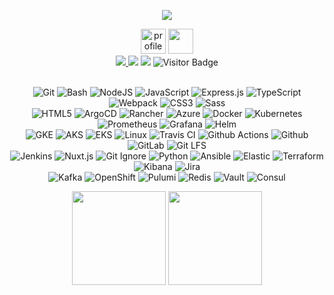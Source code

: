 <p align="center">
  <img src="https://capsule-render.vercel.app/api?type=venom&height=150&text=Nir%20Geier%20Github%20Profile&reversal=false&textBg=false&fontAlign=50&rotate=-3&descAlign=30&section=header"/>
</p>

<div align="center">
  <a href="https://stackoverflow.com/users/1755598/codewizard"><img src="https://stackoverflow.com/users/flair/1755598.png" height="40" alt="profile for CodeWizard at Stack Overflow, Q&amp;A for professional and enthusiast programmers" title="profile for CodeWizard at Stack Overflow, Q&amp;A for professional and enthusiast programmers"></a>
  <a href="https://www.linkedin.com/in/nirgeier/"><img height="40" src="https://user-images.githubusercontent.com/46517096/166973395-19676cd8-f8ec-4abf-83ff-da8243505b82.png"/></a>

  <br/>
  
  <a href="https://stackoverflow.com/users/1755598/codewizard">
    <img src="https://img.shields.io/stackexchange/stackoverflow/r/1755598">
  </a>
  <img src="https://img.shields.io/github/followers/nirgeier?style=social">
  <img src="https://img.shields.io/github/stars/nirgeier?style=social">
  <img src="https://camo.githubusercontent.com/ed4015e1bae53aed1d60fed54caec574451dd96f1f8866efc0a025ca59f0cf70/68747470733a2f2f76697369746f722d62616467652e6c616f62692e6963752f62616467653f706167655f69643d6e69726765696572" alt="Visitor Badge" data-canonical-src="https://visitor-badge.laobi.icu/badge?page_id=nirgeier" style="max-width: 100%;">
            
  <br/>
  <br/>

  ![Git          ](https://img.shields.io/badge/Git-1?logo=git&logoColor=white&labelColor=black&color=black)
  ![Bash         ](https://img.shields.io/badge/Bash-1?logo=gnubash&logoColor=white&labelColor=black&color=black)
  ![NodeJS       ](https://img.shields.io/badge/Nodejs-codewizard?logo=node.js&logoColor=white&labelColor=black&color=black)
  ![JavaScript   ](https://img.shields.io/badge/JavaScript-1?logo=javascript&logoColor=white&labelColor=black&color=black)
  ![Express.js   ](https://img.shields.io/badge/ExpressJs-codewizard?logo=javascript&logoColor=white&labelColor=black&color=black)
  ![TypeScript   ](https://img.shields.io/badge/Typescript-1?logo=typescript&logoColor=white&labelColor=black&color=black)
  ![Webpack      ](https://img.shields.io/badge/Webpack-1?logo=webpack&logoColor=white&labelColor=black&color=black)
  ![CSS3         ](https://img.shields.io/badge/CSS3-1?logo=css3&logoColor=white&labelColor=black&color=black)
  ![Sass         ](https://img.shields.io/badge/Sass-1?logo=sass&logoColor=white&labelColor=black&color=black)
  <br/>
  ![HTML5        ](https://img.shields.io/badge/HTML5-1?logo=html5&logoColor=white&labelColor=black&color=black)
  ![ArgoCD       ](https://img.shields.io/badge/Argo-1?logo=argo&logoColor=white&labelColor=black&color=black)
  ![Rancher      ](https://img.shields.io/badge/Rancher-1?logo=rancher&logoColor=white&labelColor=black&color=black)
  ![Azure        ](https://img.shields.io/badge/Azure-1?logo=azure&logoColor=white&labelColor=black&color=black)
  ![Docker       ](https://img.shields.io/badge/Docker-1?logo=docker&logoColor=white&labelColor=black&color=black)
  ![Kubernetes   ](https://img.shields.io/badge/Kubernetes-1?logo=kubernetes&logoColor=white&labelColor=black&color=black)
  ![Prometheus   ](https://img.shields.io/badge/Prometheus-1?logo=prometheus&logoColor=white&labelColor=black&color=black)
  ![Grafana      ](https://img.shields.io/badge/Grafana-1?logo=grafana&logoColor=white&labelColor=black&color=black)
  ![Helm         ](https://img.shields.io/badge/helm-1?logo=helm&logoColor=white&labelColor=black&color=black)
  <br/>
  ![GKE          ](https://img.shields.io/badge/GKE-1?logo=googlecloud&logoColor=white&labelColor=black&color=black)
  ![AKS          ](https://img.shields.io/badge/AKS-1?logo=kubernetes&logoColor=white&labelColor=black&color=black)
  ![EKS          ](https://img.shields.io/badge/EKS-1?logo=kubernetes&logoColor=white&labelColor=black&color=black)
  ![Linux        ](https://img.shields.io/badge/linux-1?logo=linux&logoColor=white&labelColor=black&color=black)
  ![Travis CI    ](https://img.shields.io/badge/Travis%20CI-1?logo=travis-ci&logoColor=white&labelColor=black&color=black)
  ![Github Actions](https://img.shields.io/badge/GitHub%20Actions-1?logo=githubactions&logoColor=white&labelColor=black&color=black)
  ![Github       ](https://img.shields.io/badge/GitHub-1?logo=github&logoColor=white&labelColor=black&color=black)
  ![GitLab       ](https://img.shields.io/badge/GitLab-1?logo=gitlab&logoColor=white&labelColor=black&color=black)
  ![Git LFS      ](https://img.shields.io/badge/Git%20LFS-1?logo=gitlfs&logoColor=white&labelColor=black&color=black)
  <br/>
  ![Jenkins      ](https://img.shields.io/badge/Jenkins-1?logo=jenkins&logoColor=white&labelColor=black&color=black)
  ![Nuxt.js      ](https://img.shields.io/badge/Nuxt.js-1?logo=nuxt.js&logoColor=white&labelColor=black&color=black)
  ![Git Ignore   ](https://img.shields.io/badge/gitignore-1?logo=gitignore.io&logoColor=white&labelColor=black&color=black)
  ![Python       ](https://img.shields.io/badge/Python-1?logo=python&logoColor=white&labelColor=black&color=black)
  ![Ansible      ](https://img.shields.io/badge/Ansible-1?logo=Ansible&logoColor=white&labelColor=black&color=black)
  ![Elastic      ](https://img.shields.io/badge/Elastic-1?logo=elastic&logoColor=white&labelColor=black&color=black)
  ![Terraform    ](https://img.shields.io/badge/Terraform-1?logo=Terraform&logoColor=white&labelColor=black&color=black)
  ![Kibana       ](https://img.shields.io/badge/Kibana-1?logo=Kibana&logoColor=white&labelColor=black&color=black)
  ![Jira         ](https://img.shields.io/badge/Jira-1?logo=Jira&logoColor=white&labelColor=black&color=black)
  <br/>
  ![Kafka        ](https://img.shields.io/badge/Kafka-1?logo=apache-Kafka&logoColor=white&labelColor=black&color=black)
  ![OpenShift    ](https://img.shields.io/badge/Open%20Shift-1?logo=redhatopenshift&logoColor=white&labelColor=black&color=black)
  ![Pulumi       ](https://img.shields.io/badge/Pulumi-1?logo=pulumi&logoColor=white&labelColor=black&color=black)
  ![Redis        ](https://img.shields.io/badge/Redis-1?logo=Redis&logoColor=white&labelColor=black&color=black)
  ![Vault        ](https://img.shields.io/badge/Vault-1?logo=Vault&logoColor=white&labelColor=black&color=black)
  ![Consul       ](https://img.shields.io/badge/Consul-1?logo=Consul&logoColor=white&labelColor=black&color=black)
  
  <img height="150" src="https://github-readme-stats.vercel.app/api/top-langs/?username=nirgeier&layout=compact&theme=vision-friendly-dark">
  <img height="150" src="https://github-readme-streak-stats.herokuapp.com/?user=nirgeier&theme=dark&background=000000">
  
</div>
